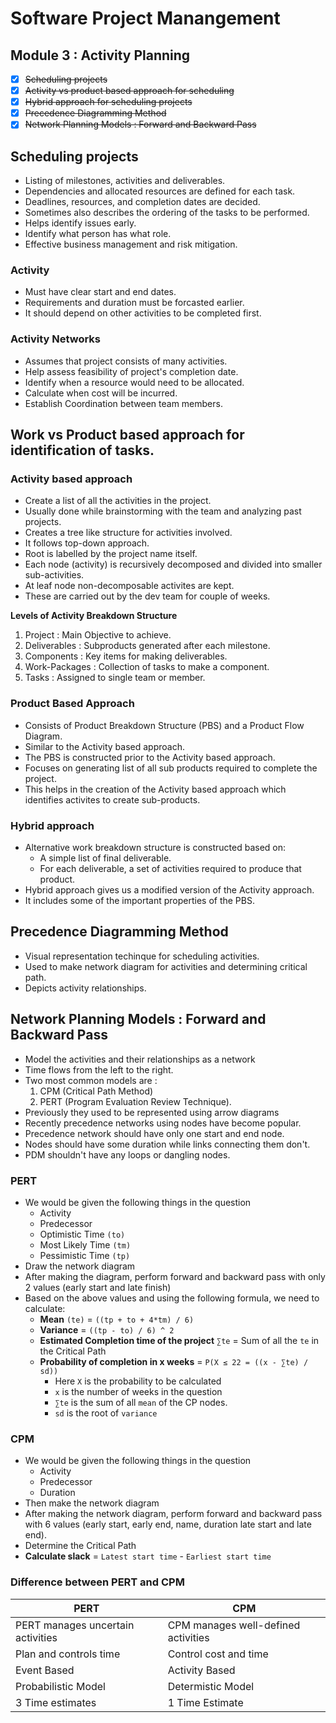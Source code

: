 # Software Project Manangement

## Module 3 : Activity Planning

- [x] ~~Scheduling projects~~
- [x] ~~Activity vs product based approach for scheduling~~
- [x] ~~Hybrid approach for scheduling projects~~
- [x] ~~Precedence Diagramming Method~~
- [x] ~~Network Planning Models : Forward and Backward Pass~~

## Scheduling projects

- Listing of milestones, activities and deliverables.
- Dependencies and allocated resources are defined for each task.
- Deadlines, resources, and completion dates are decided.
- Sometimes also describes the ordering of the tasks to be performed.
- Helps identify issues early.
- Identify what person has what role.
- Effective business management and risk mitigation.

### Activity

- Must have clear start and end dates.
- Requirements and duration must be forcasted earlier.
- It should depend on other activities to be completed first.

### Activity Networks

- Assumes that project consists of many activities.
- Help assess feasibility of project's completion date.
- Identify when a resource would need to be allocated.
- Calculate when cost will be incurred.
- Establish Coordination between team members.

## Work vs Product based approach for identification of tasks.

### Activity based approach

- Create a list of all the activities in the project.
- Usually done while brainstorming with the team and analyzing past projects.
- Creates a tree like structure for activities involved.
- It follows top-down approach.
- Root is labelled by the project name itself.
- Each node (activity) is recursively decomposed and divided into smaller sub-activities.
- At leaf node non-decomposable activites are kept.
- These are carried out by the dev team for couple of weeks.

**Levels of Activity Breakdown Structure**

1. Project : Main Objective to achieve.
2. Deliverables : Subproducts generated after each milestone.
3. Components : Key items for making deliverables.
4. Work-Packages : Collection of tasks to make a component.
5. Tasks : Assigned to single team or member.

### Product Based Approach

- Consists of Product Breakdown Structure (PBS) and a Product Flow Diagram.
- Similar to the Activity based approach.
- The PBS is constructed prior to the Activity based approach.
- Focuses on generating list of all sub products required to complete the project.
- This helps in the creation of the Activity based approach which identifies activites to create sub-products.

### Hybrid approach

- Alternative work breakdown structure is constructed based on:
  - A simple list of final deliverable.
  - For each deliverable, a set of activities required to produce that product.
- Hybrid approach gives us a modified version of the Activity approach.
- It includes some of the important properties of the PBS.

## Precedence Diagramming Method

- Visual representation techinque for scheduling activities.
- Used to make network diagram for activities and determining critical path.
- Depicts activity relationships.

## Network Planning Models : Forward and Backward Pass

- Model the activities and their relationships as a network
- Time flows from the left to the right.
- Two most common models are :
  1. CPM (Critical Path Method)
  2. PERT (Program Evaluation Review Technique).
- Previously they used to be represented using arrow diagrams
- Recently precedence networks using nodes have become popular.
- Precedence network should have only one start and end node.
- Nodes should have some duration while links connecting them don't.
- PDM shouldn't have any loops or dangling nodes.

### PERT

- We would be given the following things in the question
  - Activity
  - Predecessor
  - Optimistic Time `(to)`
  - Most Likely Time `(tm)`
  - Pessimistic Time `(tp)`
- Draw the network diagram
- After making the diagram, perform forward and backward pass with only 2 values (early start and late finish)
- Based on the above values and using the following formula, we need to calculate:
  - **Mean** `(te)` = `((tp + to + 4*tm) / 6)`
  - **Variance** = `((tp - to) / 6) ^ 2`
  - **Estimated Completion time of the project** `∑te` = Sum of all the `te` in the Critical Path
  - **Probability of completion in x weeks** = `P(X ≤ 22 = ((x - ∑te) / sd))`
    - Here `X` is the probability to be calculated
    - `x` is the number of weeks in the question
    - `∑te` is the sum of all `mean` of the CP nodes.
    - `sd` is the root of `variance`

### CPM

- We would be given the following things in the question
  - Activity
  - Predecessor
  - Duration
- Then make the network diagram
- After making the network diagram, perform forward and backward pass with 6 values (early start, early end, name, duration late start and late end).
- Determine the Critical Path
- **Calculate slack** = `Latest start time` - `Earliest start time`

### Difference between PERT and CPM

| PERT                              | CPM                                 |
| --------------------------------- | ----------------------------------- |
| PERT manages uncertain activities | CPM manages well-defined activities |
| Plan and controls time            | Control cost and time               |
| Event Based                       | Activity Based                      |
| Probabilistic Model               | Determistic Model                   |
| 3 Time estimates                  | 1 Time Estimate                     |